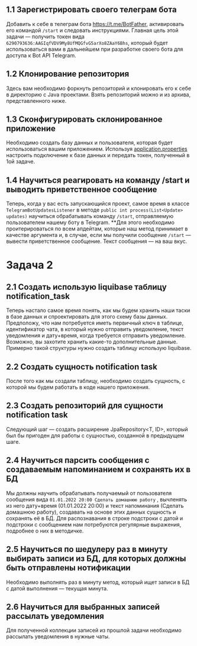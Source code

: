 ## 1.1 Зарегистрировать своего телеграм бота

Добавить к себе в телеграм бота https://t.me/BotFather, активировать его командой `/start` и следовать инструкциями.
Главная цель этой задачи — получить токен вида `6290793636:AAGIqfVDV9My8UfMQGfvG5arXo8ZAaY6Bhs`, который будет
использоваться вами в дальнейшем при разработке своего бота для доступа к Bot API Telegram.

## 1.2 Клонирование репозитория

Здесь вам необходимо форкнуть репозиторий и клонировать его к себе в директорию с Java проектами. Взять репозиторий
можно и из архива, представленного ниже.

## 1.3 Сконфигурировать склонированное приложение

Необходимо создать базу данных и пользователя, которая будет использоваться вашим приложением.
Используя [application.properties](http://application.properties) настроить подключение к базе данных и передать токен,
полученный в 1ой задаче.

## 1.4 Научиться реагировать на команду /start и выводить приветственное сообщение

Теперь, когда у вас есть запускающийся проект, самое время в классе `TelegramBotUpdatesListener` в
методе `public int process(List<Update> updates)` научиться обрабатывать команду `/start`, отправляемую пользователем
нашему боту в Telegram. **Для этого необходимо проитерироваться по всем апдейтам, которые наш метод принимает в качестве
аргумента и, в случае, если мы получили сообщение `/start` — вывести приветственное сообщение. Текст сообщения — на ваш
вкус.

# Задача 2

## 2.1 Создать использую liquibase таблицу notification_task

Теперь настало самое время понять, как мы будем хранить наши таски в базе данных и спроектировать для этого схему базы
данных. Предположу, что нам потребуется иметь первичный ключ в таблице, идентификатор чата, в который нужно отправить
уведомление, текст уведомления и дату+время, когда требуется отправить уведомление. Возможно, вы захотите хранить
какие-то дополнительные данные. Примерно такой структуры нужно создать таблицу использую liquibase.

## 2.2 Создать сущность notification task

После того как мы создали таблицу, необходимо создать сущность, с которой мы будем работать в коде нашего приложения.

## 2.3 Создать репозиторий для сущности notification task

Следующий шаг — создать расширение JpaRepository<T, ID>, который был бы пригоден для работы с сущностью, созданной в
предыдущем шаге.

## 2.4 Научиться парсить сообщения с создаваемым напоминанием и сохранять их в БД

Мы должны научить обрабатывать получаемый от пользователя сообщения вида `01.01.2022 20:00 Сделать домашнюю работу` ,
вычленять из него дату+время (01.01.2022 20:00) и текст напоминания (Сделать домашнюю работу), создавать на основе этих
данных сущность и сохранять её в БД. Для распознавания в строке подстроки с датой и подстроки с сообщением нам
потребуются регулярные выражения, подробнее о
них в методичке.

## 2.5 Научиться по шедулеру раз в минуту выбирать записи из БД, для которых должны быть отправлены нотификации

Необходимо выполнять раз в минуту метод, который ищет записи в БД с датой выполнения — текущая минута.

## 2.6 Научиться для выбранных записей рассылать уведомления

Для полученной коллекции записей из прошлой задачи необходимо рассылать уведомления в нужные чаты.